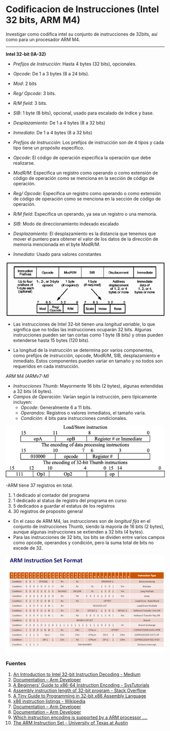 # Codificacion de Instrucciones (Intel 32 bits, ARM M4) 
 
Investigar como codifica intel su conjunto de instrucciones de 32bits, así como para un procesador ARM M4.

---

**Intel 32-bit (IA-32)**

- *Prefijos de Instrucción*: Hasta 4 bytes (32 bits), opcionales.
- *Opcode*: De 1 a 3 bytes (8 a 24 bits).
- *Mod*: 2 bits
- *Reg/ Opcode*: 3 bits. 
- *R/M field*: 3 bits. 
- *SIB*: 1 byte (8 bits), opcional, usado para escalado de índice y base.
- *Desplazamiento*: De 1 a 4 bytes (8 a 32 bits)
- *Inmediato*: De 1 a 4 bytes (8 a 32 bits)

- *Prefijos de Instrucción*: Los prefijos de instrucción son de 4 tipos y cada tipo tiene un propósito específico.
- *Opcode*: El código de operación especifica la operación que debe realizarse.
- *ModR/M*: Especifica un registro como operando o como extensión de código de operación como se menciona en la sección de código de operación.
- *Reg/ Opcode:* Especifica un registro como operando o como extensión de código de operación como se menciona en la sección de código de operación.
- *R/M field*: Especifica un operando, ya sea un registro o una memoria.
- *SIB*: Modo de direccionamiento indexado escalado
- *Desplazamiento:* El desplazamiento es la distancia que tenemos que mover el puntero para obtener el valor de los datos de la dirección de memoria mencionada en el byte ModR/M.
- *Inmediato:* Usado para valores constantes

![Formato de instrucción general IA-32](./IA-32-general-instruction-format.png)

* Las instrucciones de Intel 32-bit tienen una *longitud variable*, lo que significa que no todas las instrucciones ocuparán 32 bits. Algunas instrucciones pueden ser tan cortas como 1 byte (8 bits) y otras pueden extenderse hasta 15 bytes (120 bits).

* La longitud de la instrucción se determina por varios componentes, como prefijos de instrucción, opcode, ModR/M, SIB, desplazamiento e inmediato. Estos componentes pueden variar en tamaño y no todos son requeridos en cada instrucción.


*ARM M4 (ARMv7-M)*

- *Instrucciones Thumb*: Mayormente 16 bits (2 bytes), algunas extendidas a 32 bits (4 bytes).
- *Campos de Operación*: Varían según la instrucción, pero típicamente incluyen:
  - *Opcode*: Generalmente 6 a 11 bits.
  - *Operandos*: Registros o valores inmediatos, el tamaño varía.
  - *Condición*: 4 bits para instrucciones condicionales.

![Codificación de instrucciones ARM Cortex M3, 16 y 32 bits.](./ARM-cortex-M3-16-and-32-bit-instructions-encoding.png)

-ARM tiene 37 registros en total. 

1) 1 dedicado al contador del programa 
2) 1 dedicado al status de registro del programa en curso 
3) 5 dedicados a guardar el estatus de los registros 
4) 30 registros de proposito general

- En el caso de ARM M4, las instrucciones son de *longitud fija* en el conjunto de instrucciones Thumb, siendo la mayoría de 16 bits (2 bytes), aunque algunas instrucciones se extienden a 32 bits (4 bytes).
- Para las instrucciones de 32 bits, los bits se dividen entre varios campos como opcode, operandos y condición, pero la suma total de bits no excede de 32.

![Set de Instrucciones de ARM](./instruction-set-arm.png)

  ### Fuentes 
1) [An Introduction to Intel 32-bit Instruction Decoding - Medium](https://medium.com/@g.c.dassanayake/an-introduction-to-intel-32-bit-instruction-decoding-9b3b0c15bebb)
2) [Documentation – Arm Developer](https://developer.arm.com/documentation/ddi0439/b/Programmers-Model/Instruction-set-summary/Cortex-M4-instructions?lang=en)
3) [A Beginners' Guide to x86-64 Instruction Encoding - SysTutorials](https://www.systutorials.com/beginners-guide-x86-64-instruction-encoding/)
4) [Assembly instruction length of 32-bit program - Stack Overflow](https://stackoverflow.com/questions/60100987/assembly-instruction-length-of-32-bit-program)
5) [A Tiny Guide to Programming in 32-bit x86 Assembly Language](https://cs.dartmouth.edu/~sergey/cs258/tiny-guide-to-x86-assembly.pdf)
6) [x86 instruction listings - Wikipedia](https://en.wikipedia.org/wiki/X86_instruction_listings)
7) [Documentation – Arm Developer](https://developer.arm.com/documentation/ddi0406/cb/Application-Level-Architecture/ARM-Instruction-Set-Encoding)
8) [Documentation – Arm Developer](https://developer.arm.com/documentation/ddi0406/c/Application-Level-Architecture/Instruction-Details/Format-of-instruction-descriptions/Instruction-encodings?lang=en)
9) [Which instruction encoding is supported by a ARM processor ....](https://stackoverflow.com/questions/77572488/which-instruction-encoding-is-supported-by-a-arm-processor-particularly-a-corte)
10) [The ARM Instruction Set - University of Texas at Austin](https://users.ece.utexas.edu/~valvano/EE345M/Arm_EE382N_4.pdf)